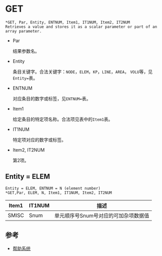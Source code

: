 # GET

```
*GET, Par, Entity, ENTNUM, Item1, IT1NUM, Item2, IT2NUM
Retrieves a value and stores it as a scalar parameter or part of an array parameter.
```

- Par

    结果参数名。
   
- Entity

    条目关键字。合法关键字：`NODE`，`ELEM`，`KP`，`LINE`，`AREA`，
    `VOLU`等，见`Entity=`表。
   
- ENTNUM

    对应条目的数字或标签，见`ENTNUM=`表。
    
- Item1

    给定条目的特定项名称。合法项见表中的`Item1`表。
    
- IT1NUM

    特定项对应的数字或标签。
    
- Item2, IT2NUM

    第2项。
    
## Entity = ELEM

```
Entity = ELEM, ENTNUM = N (element number) 
*GET,Par, ELEM, N, Item1, IT1NUM, Item2, IT2NUM
```

| Item1 | IT1NUM | 描述                                 |
|-------|--------|--------------------------------------|
| SMISC | Snum   | 单元顺序号Snum号对应的可加杂项数据值 |

    
## 参考

- [帮助系统](http://www.mm.bme.hu/~gyebro/files/ans_help_v182/ans_cmd/Hlp_C_GET.html#gettabgen)